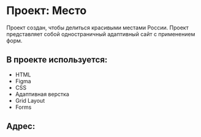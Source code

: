 # Проект: Место
Проект создан, чтобы делиться красивыми местами России.
Проект представляет собой одностраничный адаптивный сайт с применением форм.

## В проекте используется:

- HTML
- Figma
- CSS
- Адаптивная верстка
- Grid Layout
- Forms

## Адрес: 
